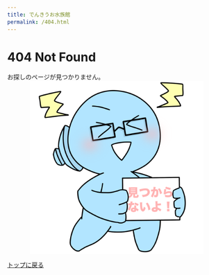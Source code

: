 ```yaml
---
title: でんきうお水族館
permalink: /404.html
---
```


# 404 Not Found
お探しのページが見つかりません。
<img src="/img/404.png" alt="404 Not Found" width="400" style="display: block; margin: auto">

[トップに戻る](/)
